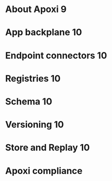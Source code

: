 # About Apoxi	9
# App backplane	10
# Endpoint connectors	10
# Registries	10
# Schema	10
# Versioning	10
# Store and Replay	10
# Apoxi compliance
